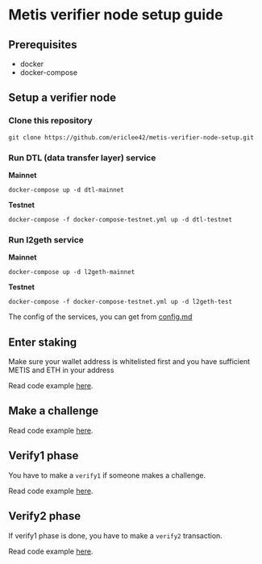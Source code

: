 # Metis verifier node setup guide

## Prerequisites

- docker
- docker-compose

## Setup a verifier node

### Clone this repository

```
git clone https://github.com/ericlee42/metis-verifier-node-setup.git
```

### Run DTL (data transfer layer) service

**Mainnet**

```
docker-compose up -d dtl-mainnet
```

**Testnet**

```
docker-compose -f docker-compose-testnet.yml up -d dtl-testnet
```

### Run l2geth service

**Mainnet**

```
docker-compose up -d l2geth-mainnet
```

**Testnet**

```
docker-compose -f docker-compose-testnet.yml up -d l2geth-test
```

The config of the services, you can get from [config.md](./CONFIG.md)

## Enter staking

Make sure your wallet address is whitelisted first and you have sufficient METIS and ETH in your address

Read code example [here](./src/enterStake.ts).

## Make a challenge

Read code example [here](./src/makeChallenge.ts).

## Verify1 phase

You have to make a `verify1` if someone makes a challenge.

Read code example [here](./src/verify1.ts).

## Verify2 phase

If verify1 phase is done, you have to make a `verify2` transaction.

Read code example [here](./src/verify2.ts).
